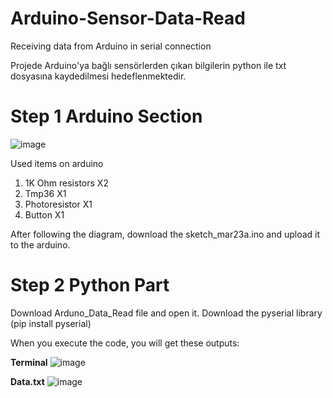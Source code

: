 # Arduino-Sensor-Data-Read
Receiving data from Arduino in serial connection

Projede Arduino'ya bağlı sensörlerden çıkan bilgilerin python ile txt dosyasına kaydedilmesi hedeflenmektedir.



# Step 1 Arduino Section

![image](https://user-images.githubusercontent.com/55946999/113035757-2b298880-919c-11eb-8fab-bf80b344890d.png)

Used items on arduino
1. 1K Ohm resistors X2
2. Tmp36 X1
3. Photoresistor X1
4. Button X1

After following the diagram, download the sketch_mar23a.ino and upload it to the arduino.

# Step 2 Python Part
Download Arduno_Data_Read file and open it. Download the pyserial library (pip install pyserial)

When you execute the code, you will get these outputs:

**Terminal**
![image](https://user-images.githubusercontent.com/55946999/113038892-b8221100-919f-11eb-8774-05a50553fd00.png)

**Data.txt**
![image](https://user-images.githubusercontent.com/55946999/113038947-c7a15a00-919f-11eb-9838-abc3668b4ba0.png)



